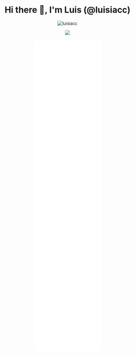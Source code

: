 <h1 align="center">Hi there 👋, I'm Luis (@luisiacc)</h1
<h3 align="center"></h3>
<p align="center"> <img src="https://github-readme-stats.vercel.app/api?username=luisiacc&count_private=true&show_icons=true" alt="luisiacc" /></p>
<p align="center">
  <a href="https://profile.codersrank.io/user/luisiacc/">
    <img src="https://cr-ss-service.azurewebsites.net/api/ScreenShot?widget=summary&username=luisiacc&badges=3&show-avatar=false&style=--header-bg-color:%23000;--border-radius:10px"
/>
  </a>
</p>
<p align="center">
    <img alt="Metrics" src="https://github.com/luisiacc/luisiacc/blob/main/github-metrics.svg"/>
</p>
